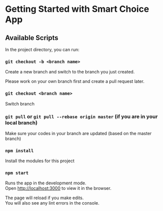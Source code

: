 # Getting Started with Smart Choice App

## Available Scripts

In the project directory, you can run:

### `git checkout -b <branch name>`

Create a new branch and switch to the branch you just created.

Please work on your own branch first and create a pull request later.

### `git checkout <branch name>`

Switch branch

### `git pull` or `git pull --rebase origin master` (if you are in your local branch)

Make sure your codes in your branch are updated (based on the master branch)

### `npm install`

Install the modules for this project

### `npm start`

Runs the app in the development mode.\
Open [http://localhost:3000](http://localhost:3000) to view it in the browser.

The page will reload if you make edits.\
You will also see any lint errors in the console.
